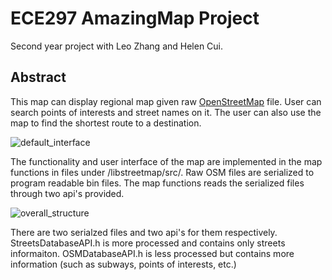 # ECE297 AmazingMap Project
Second year project with Leo Zhang and Helen Cui.

## Abstract
This map can display regional map given raw [OpenStreetMap](http://wiki.openstreetmap.org/wiki/Main_Page) file. User can search points of interests and street names on it. The user can also use the map to find the shortest route to a destination. 

![default_interface](https://github.com/nzcsx/ece297_map_project/blob/master/README_images/default_interface.png)

The functionality and user interface of the map are implemented in the map functions in files under /libstreetmap/src/. Raw OSM files are serialized to program readable bin files. The map functions reads the serialized files through two api's provided. 

![overall_structure](https://github.com/nzcsx/ece297_map_project/blob/master/README_images/overall_strcuture.png)

There are two serialzed files and two api's for them respectively. StreetsDatabaseAPI.h is more processed and contains only streets informaiton. OSMDatabaseAPI.h is less processed but contains more information (such as subways, points of interests, etc.)
